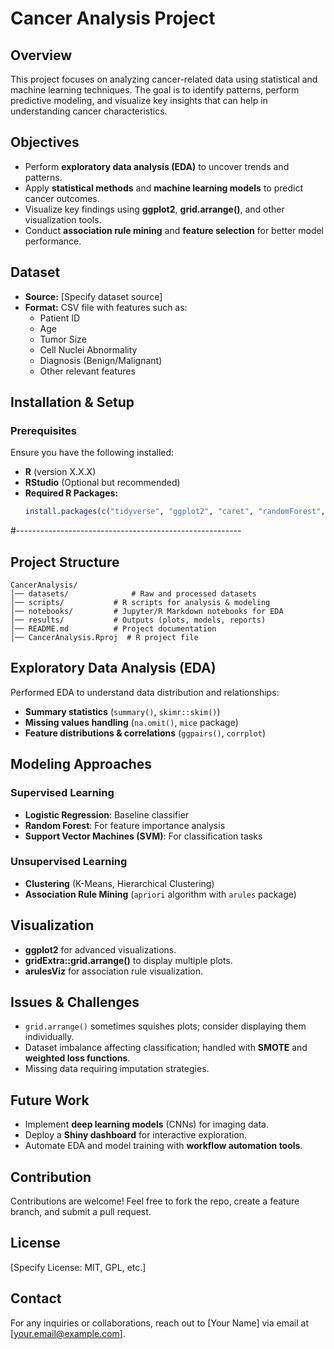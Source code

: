 # Cancer Analysis Project

## Overview
This project focuses on analyzing cancer-related data using statistical and machine learning techniques. The goal is to identify patterns, perform predictive modeling, and visualize key insights that can help in understanding cancer characteristics.

## Objectives
- Perform **exploratory data analysis (EDA)** to uncover trends and patterns.
- Apply **statistical methods** and **machine learning models** to predict cancer outcomes.
- Visualize key findings using **ggplot2**, **grid.arrange()**, and other visualization tools.
- Conduct **association rule mining** and **feature selection** for better model performance.

## Dataset
- **Source:** [Specify dataset source]
- **Format:** CSV file with features such as:
  - Patient ID
  - Age
  - Tumor Size
  - Cell Nuclei Abnormality
  - Diagnosis (Benign/Malignant)
  - Other relevant features

## Installation & Setup
### Prerequisites
Ensure you have the following installed:
- **R** (version X.X.X)
- **RStudio** (Optional but recommended)
- **Required R Packages:**
  ```r
  install.packages(c("tidyverse", "ggplot2", "caret", "randomForest", "arules", "arulesViz", "gridExtra"))
  ```
#--------------------------------------------------------
## Project Structure
```
CancerAnalysis/
│── datasets/              # Raw and processed datasets
│── scripts/           # R scripts for analysis & modeling
│── notebooks/         # Jupyter/R Markdown notebooks for EDA
│── results/           # Outputs (plots, models, reports)
│── README.md          # Project documentation
│── CancerAnalysis.Rproj  # R project file
```

## Exploratory Data Analysis (EDA)
Performed EDA to understand data distribution and relationships:
- **Summary statistics** (`summary()`, `skimr::skim()`)
- **Missing values handling** (`na.omit()`, `mice` package)
- **Feature distributions & correlations** (`ggpairs()`, `corrplot`)

## Modeling Approaches
### **Supervised Learning**
- **Logistic Regression**: Baseline classifier
- **Random Forest**: For feature importance analysis
- **Support Vector Machines (SVM)**: For classification tasks

### **Unsupervised Learning**
- **Clustering** (K-Means, Hierarchical Clustering)
- **Association Rule Mining** (`apriori` algorithm with `arules` package)

## Visualization
- **ggplot2** for advanced visualizations.
- **gridExtra::grid.arrange()** to display multiple plots.
- **arulesViz** for association rule visualization.

## Issues & Challenges
- `grid.arrange()` sometimes squishes plots; consider displaying them individually.
- Dataset imbalance affecting classification; handled with **SMOTE** and **weighted loss functions**.
- Missing data requiring imputation strategies.

## Future Work
- Implement **deep learning models** (CNNs) for imaging data.
- Deploy a **Shiny dashboard** for interactive exploration.
- Automate EDA and model training with **workflow automation tools**.

## Contribution
Contributions are welcome! Feel free to fork the repo, create a feature branch, and submit a pull request.

## License
[Specify License: MIT, GPL, etc.]

## Contact
For any inquiries or collaborations, reach out to [Your Name] via email at [your.email@example.com].

